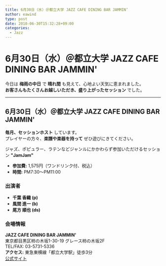 ```yaml
---
title: 6月30日（水）＠都立大学 JAZZ CAFE DINING BAR JAMMIN’
author: eawind
type: post
date: 2010-06-30T15:32:28+09:00
categories:
  - Jazz
---
```

# 6月30日（水）＠都立大学 JAZZ CAFE DINING BAR JAMMIN'

今日は **梅雨の中日** で **晴れ間** も見えて、心地よい天気に恵まれました。  
**お客さんもたくさんお越しいただき、盛り上がったセッション** でした。

---

## 6月30日（水）＠都立大学 JAZZ CAFE DINING BAR JAMMIN'

**毎月、セッションホスト** しています。  
プレイヤーの方々、**楽譜や楽器を持って** ぜひ遊びにきてください。

ジャズ、ポピュラー、ラテンなどジャンルにかかわらず参加いただけるセッション **"JamJam"**  

- **参加費:** 1,575円（ワンドリンク付、税込）  
- **時間:** PM7:30〜PM11:00  

### 出演者
- **千葉 香織 (p)**  
- **風間 進一 (b)**  
- **尾方 順也 (ds)**  

### 会場情報
**JAZZ CAFE DINING BAR JAMMIN'**  
東京都目黒区柿の木坂1-30-19 グレース柿の木坂2F  
TEL/FAX: 03-5731-5336  
**アクセス:** 東急東横線「都立大学駅」徒歩3分  
[公式サイト](http://www17.ocn.ne.jp/~jammin/index.htm)  
